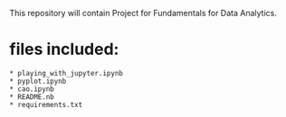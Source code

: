 This repository will contain Project for Fundamentals for Data Analytics.



# files included:
    * playing_with_jupyter.ipynb
    * pyplot.ipynb
    * cao.ipynb
    * README.nb
    * requirements.txt





